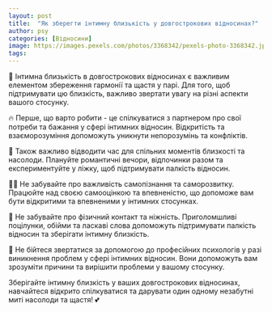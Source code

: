 ```yaml
---
layout: post
title:  "Як зберегти інтимну близькість у довгострокових відносинах?"
author: psy
categories: [Відносини]
image: https://images.pexels.com/photos/3368342/pexels-photo-3368342.jpeg?auto=compress&cs=tinysrgb&fit=crop&h=627&w=1200
tags: 
---
```


💑 Інтимна близькість в довгострокових відносинах є важливим елементом збереження гармонії та щастя у парі. Для того, щоб підтримувати цю близкість, важливо звертати увагу на різні аспекти вашого стосунку.

🔥 Перше, що варто робити - це спілкуватися з партнером про свої потреби та бажання у сфері інтимних відносин. Відкритість та взаєморозуміння допоможуть уникнути непорозумінь та конфліктів.

💖 Також важливо відводити час для спільних моментів близкості та насолоди. Плануйте романтичні вечори, відпочинки разом та експериментуйте у ліжку, щоб підтримувати палкість відносин.

🧘‍♀️ Не забувайте про важливість самопізнання та саморозвитку. Працюйте над своєю самооцінкою та впевненістю, що допоможе вам бути відкритими та впевненими у інтимних стосунках.

🌺 Не забувайте про фізичний контакт та ніжність. Приголомшливі поцілунки, обійми та ласкаві слова допоможуть підтримувати палкість відносин та зберігати інтимну близкість.

💬 Не бійтеся звертатися за допомогою до професійних психологів у разі виникнення проблем у сфері інтимних відносин. Вони допоможуть вам зрозуміти причини та вирішити проблеми у вашому стосунку.

Зберігайте інтимну близкість у ваших довгострокових відносинах, навчайтеся відкрито спілкуватися та дарувати один одному незабутні миті насолоди та щастя! 💕


